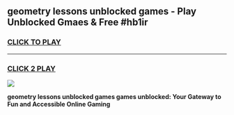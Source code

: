 
## geometry lessons unblocked games - Play Unblocked Gmaes & Free #hb1ir
<h3>
<a href="https://news.freeplayer.one?title=geometry_lessons_unblocked_games&ref=26F">CLICK TO PLAY</a></h3>
<hr>

<h3>
<a href="https://news.freeplayer.one?title=geometry_lessons_unblocked_games&ref=26F">CLICK 2 PLAY</a>
  
</h3>

<a href="https://news.freeplayer.one?title=geometry_lessons_unblocked_games&ref=26F/"><img src="https://clearcache.store/games.png"></a>


**geometry lessons unblocked games games unblocked: Your Gateway to Fun and Accessible Online Gaming**
